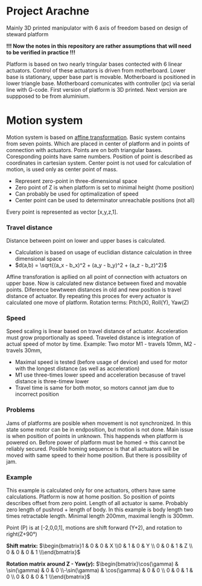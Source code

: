 # Project Arachne
Mainly 3D printed manipulator with 6 axis of freedom based on design of steward platform

**!!! Now the notes in this repository are rather assumptions that will need to be verified in practice !!!**

Platform is based on two nearly tringular bases contected with 6 linear actuators.
Control of these actuators is driven from motherboard.
Lower base is stationary, upper base part is movable.
Motherboard is positioned in lower triangle base. Motherboard comunicates with controller (pc) via serial line with G-code.
First version of platform is 3D printed. Next version are suppposed to be from aluminium.

# Motion system
Motion system is based on [affine transformation](https://en.wikipedia.org/wiki/Affine_transformation).
Basic system contains from seven points. Which are placed in center of platform and in points of connection with actuators.
Points are on both triangular bases. Coresponding points have same numbers.
Position of point is described as coordinates in cartesian system.
Center point is not used for calculation of motion, is used only as center point of mass.
- Represent zero-point in three-dimensional space
- Zero point of Z is when platform is set to minimal height (home position)
- Can probably be used for optimalization of speed
- Center point can be used to determinator unreachable positions (not all)

Every point is represented as vector [x,y,z,1].

### Travel distance
Distance between point on lower and upper bases is calculated.
- Calculation is based on usage of euclidian distance calculation in three dimensional space
- $d(a,b) = \sqrt{(a_x - b_x)^2 + (a_y - b_y)^2 + (a_z - b_z)^2}$

Affine transforation is apllied on all point of connection with actuators on upper base.
Now is calculated new distance between fixed and movable points. Diference bewtween distances in old and new position is travel distance of actuator.
By repeating this proces for every actuator is calculated one move of platform.
Rotation terms: Pitch(X), Roll(Y), Yaw(Z)

### Speed
Speed scaling is linear based on travel distance of actuator.
Acceleration must grow proportionally as speed.
Traveled distance is integration of actual speed of motor by time.
Example: Two motor M1 - travels 10mm, M2 - travels 30mm,
- Maximal speed is tested (before usage of device) and used for motor with the longest distance (as well as acceleration)
- M1 use three-times lower speed and acceleration becasuse of travel distance is three-timew lower
- Travel time is same for both motor, so motors cannot jam due to incorrect position

### Problems
Jams of platforms are posible when movement is not synchronized. In this state some motor can be in endposition, but motion is not done.
Main issue is when position of points in unknown. This happends when platform is powered on. Before power of platform must be homed -> this cannot be reliably secured.
Posible homing sequence is that all actuators will be moved with same speed to their home position. But there is possibility of jam.

### Example
This example is calculated only for one actuators, others have same calculations.
Platform is now at home position. So position of points describes offset from zero point.
Length of all actuator is same. Probably zero length of pushrod + length of body.
In this example is body length two times retractable length. Minimal length 200mm, maximal length is 300mm.

Point (P) is at [-2,0,0,1], motions are shift forward (Y+2), and rotation to right(Z+90°)

**Shift matrix:**
$\begin{bmatrix}1 & 0 & 0 & X \\0 & 1 & 0 & Y \\ 0 & 0 & 1 & Z \\ 0 & 0 & 0 & 1 \\\end{bmatrix}$

**Rotation matrix around Z - Yaw($\gamma$):**
$\begin{bmatrix}\cos(\gamma) & \sin(\gamma) & 0 & 0 \\-\sin(\gamma) & \cos(\gamma) & 0 & 0 \\ 0 & 0 & 1 & 0 \\ 0 & 0 & 0 & 1 \\\end{bmatrix}$

